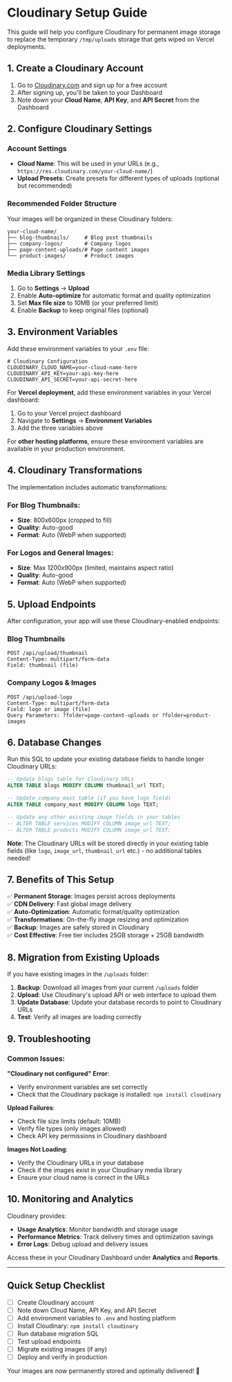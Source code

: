 # Cloudinary Setup Guide

This guide will help you configure Cloudinary for permanent image storage to replace the temporary `/tmp/uploads` storage that gets wiped on Vercel deployments.

## 1. Create a Cloudinary Account

1. Go to [Cloudinary.com](https://cloudinary.com/) and sign up for a free account
2. After signing up, you'll be taken to your Dashboard
3. Note down your **Cloud Name**, **API Key**, and **API Secret** from the Dashboard

## 2. Configure Cloudinary Settings

### Account Settings
- **Cloud Name**: This will be used in your URLs (e.g., `https://res.cloudinary.com/your-cloud-name/`)
- **Upload Presets**: Create presets for different types of uploads (optional but recommended)

### Recommended Folder Structure
Your images will be organized in these Cloudinary folders:
```
your-cloud-name/
├── blog-thumbnails/     # Blog post thumbnails
├── company-logos/       # Company logos
├── page-content-uploads/# Page content images
└── product-images/      # Product images
```

### Media Library Settings
1. Go to **Settings** → **Upload**
2. Enable **Auto-optimize** for automatic format and quality optimization
3. Set **Max file size** to 10MB (or your preferred limit)
4. Enable **Backup** to keep original files (optional)

## 3. Environment Variables

Add these environment variables to your `.env` file:

```env
# Cloudinary Configuration
CLOUDINARY_CLOUD_NAME=your-cloud-name-here
CLOUDINARY_API_KEY=your-api-key-here
CLOUDINARY_API_SECRET=your-api-secret-here
```

For **Vercel deployment**, add these environment variables in your Vercel dashboard:
1. Go to your Vercel project dashboard
2. Navigate to **Settings** → **Environment Variables**
3. Add the three variables above

For **other hosting platforms**, ensure these environment variables are available in your production environment.

## 4. Cloudinary Transformations

The implementation includes automatic transformations:

### For Blog Thumbnails:
- **Size**: 800x600px (cropped to fill)
- **Quality**: Auto-good
- **Format**: Auto (WebP when supported)

### For Logos and General Images:
- **Size**: Max 1200x900px (limited, maintains aspect ratio)
- **Quality**: Auto-good
- **Format**: Auto (WebP when supported)

## 5. Upload Endpoints

After configuration, your app will use these Cloudinary-enabled endpoints:

### Blog Thumbnails
```
POST /api/upload/thumbnail
Content-Type: multipart/form-data
Field: thumbnail (file)
```

### Company Logos & Images
```
POST /api/upload-logo
Content-Type: multipart/form-data
Field: logo or image (file)
Query Parameters: ?folder=page-content-uploads or ?folder=product-images
```

## 6. Database Changes

Run this SQL to update your existing database fields to handle longer Cloudinary URLs:

```sql
-- Update blogs table for Cloudinary URLs
ALTER TABLE blogs MODIFY COLUMN thumbnail_url TEXT;

-- Update company_mast table (if you have logo field)
ALTER TABLE company_mast MODIFY COLUMN logo TEXT;

-- Update any other existing image fields in your tables
-- ALTER TABLE services MODIFY COLUMN image_url TEXT;
-- ALTER TABLE products MODIFY COLUMN image_url TEXT;
```

**Note**: The Cloudinary URLs will be stored directly in your existing table fields (like `logo`, `image_url`, `thumbnail_url` etc.) - no additional tables needed!

## 7. Benefits of This Setup

✅ **Permanent Storage**: Images persist across deployments  
✅ **CDN Delivery**: Fast global image delivery  
✅ **Auto-Optimization**: Automatic format/quality optimization  
✅ **Transformations**: On-the-fly image resizing and optimization  
✅ **Backup**: Images are safely stored in Cloudinary  
✅ **Cost Effective**: Free tier includes 25GB storage + 25GB bandwidth  

## 8. Migration from Existing Uploads

If you have existing images in the `/uploads` folder:

1. **Backup**: Download all images from your current `/uploads` folder
2. **Upload**: Use Cloudinary's upload API or web interface to upload them
3. **Update Database**: Update your database records to point to Cloudinary URLs
4. **Test**: Verify all images are loading correctly

## 9. Troubleshooting

### Common Issues:

**"Cloudinary not configured" Error**:
- Verify environment variables are set correctly
- Check that the Cloudinary package is installed: `npm install cloudinary`

**Upload Failures**:
- Check file size limits (default: 10MB)
- Verify file types (only images allowed)
- Check API key permissions in Cloudinary dashboard

**Images Not Loading**:
- Verify the Cloudinary URLs in your database
- Check if the images exist in your Cloudinary media library
- Ensure your cloud name is correct in the URLs

## 10. Monitoring and Analytics

Cloudinary provides:
- **Usage Analytics**: Monitor bandwidth and storage usage
- **Performance Metrics**: Track delivery times and optimization savings  
- **Error Logs**: Debug upload and delivery issues

Access these in your Cloudinary Dashboard under **Analytics** and **Reports**.

---

## Quick Setup Checklist

- [ ] Create Cloudinary account
- [ ] Note down Cloud Name, API Key, and API Secret
- [ ] Add environment variables to `.env` and hosting platform
- [ ] Install Cloudinary: `npm install cloudinary`
- [ ] Run database migration SQL
- [ ] Test upload endpoints
- [ ] Migrate existing images (if any)
- [ ] Deploy and verify in production

Your images are now permanently stored and optimally delivered! 🚀
